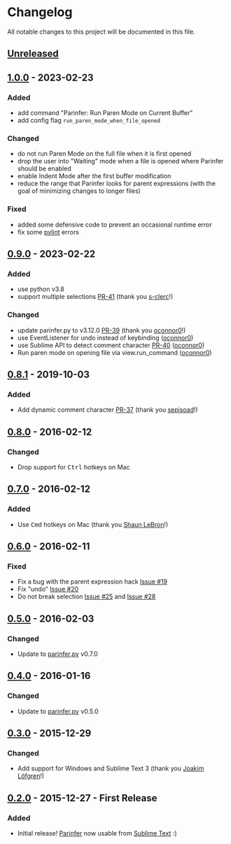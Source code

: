 # Changelog

All notable changes to this project will be documented in this file.

## [Unreleased]

## [1.0.0] - 2023-02-23
### Added
* add command "Parinfer: Run Paren Mode on Current Buffer"
* add config flag `run_paren_mode_when_file_opened`

### Changed
* do not run Paren Mode on the full file when it is first opened
* drop the user into "Waiting" mode when a file is opened where Parinfer should be enabled
* enable Indent Mode after the first buffer modification
* reduce the range that Parinfer looks for parent expressions (with the goal of minimizing changes to longer files)

### Fixed
* added some defensive code to prevent an occasional runtime error
* fix some [pylint] errors

## [0.9.0] - 2023-02-22
### Added
* use python v3.8
* support multiple selections [PR-41] (thank you [s-clerc]!)

### Changed
* update parinfer.py to v3.12.0 [PR-39] (thank you [oconnor0]!)
* use EventListener for undo instead of keybinding ([oconnor0])
* use Sublime API to detect comment character [PR-40] ([oconnor0])
* Run paren mode on opening file via view.run_command ([oconnor0])

## [0.8.1] - 2019-10-03
### Added
* Add dynamic comment character [PR-37] (thank you [sepisoad]!)

## [0.8.0] - 2016-02-12
### Changed
* Drop support for <kbd>Ctrl</kbd> hotkeys on Mac

## [0.7.0] - 2016-02-12
### Added
* Use <kbd>Cmd</kbd> hotkeys on Mac (thank you [Shaun LeBron]!)

## [0.6.0] - 2016-02-11
### Fixed
* Fix a bug with the parent expression hack [Issue #19]
* Fix "undo" [Issue #20]
* Do not break selection [Issue #25] and [Issue #28]

## [0.5.0] - 2016-02-03
### Changed
* Update to [parinfer.py] v0.7.0

## [0.4.0] - 2016-01-16
### Changed
* Update to [parinfer.py] v0.5.0

## [0.3.0] - 2015-12-29
### Changed
* Add support for Windows and Sublime Text 3 (thank you [Joakim Löfgren]!)

## [0.2.0] - 2015-12-27 - First Release
### Added
* Initial release! [Parinfer] now usable from [Sublime Text] :)

[Parinfer]:https://shaunlebron.github.io/parinfer/
[Sublime Text]:http://www.sublimetext.com/
[Joakim Löfgren]:https://github.com/JoakimLofgren
[Shaun LeBron]:https://github.com/shaunlebron
[sepisoad]:https://github.com/sepisoad
[s-clerc]:https://github.com/s-clerc
[oconnor0]:https://github.com/oconnor0

[parinfer.py]:https://github.com/oakmac/parinfer.py
[pylint]:https://pypi.org/project/pylint/
[Issue #19]:https://github.com/oakmac/sublime-text-parinfer/issues/19
[Issue #20]:https://github.com/oakmac/sublime-text-parinfer/issues/20
[Issue #25]:https://github.com/oakmac/sublime-text-parinfer/issues/25
[Issue #28]:https://github.com/oakmac/sublime-text-parinfer/issues/28
[PR-37]:https://github.com/oakmac/sublime-text-parinfer/pull/37
[PR-39]:https://github.com/oakmac/sublime-text-parinfer/pull/39
[PR-40]:https://github.com/oakmac/sublime-text-parinfer/pull/40
[PR-41]:https://github.com/oakmac/sublime-text-parinfer/pull/41

[Unreleased]: https://github.com/oakmac/sublime-text-parinfer/compare/v1.0.0...HEAD
[1.0.0]: https://github.com/oakmac/sublime-text-parinfer/releases/tag/v1.0.0
[0.9.0]: https://github.com/oakmac/sublime-text-parinfer/releases/tag/v0.9.0
[0.8.1]: https://github.com/oakmac/sublime-text-parinfer/releases/tag/v0.8.1
[0.8.0]: https://github.com/oakmac/sublime-text-parinfer/releases/tag/v0.8.0
[0.7.0]: https://github.com/oakmac/sublime-text-parinfer/releases/tag/v0.7.0
[0.6.0]: https://github.com/oakmac/sublime-text-parinfer/releases/tag/v0.6.0
[0.5.0]: https://github.com/oakmac/sublime-text-parinfer/releases/tag/v0.5.0
[0.4.0]: https://github.com/oakmac/sublime-text-parinfer/releases/tag/v0.4.0
[0.3.0]: https://github.com/oakmac/sublime-text-parinfer/releases/tag/v0.3.0
[0.2.0]: https://github.com/oakmac/sublime-text-parinfer/releases/tag/v0.2.0
